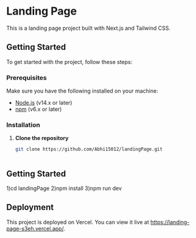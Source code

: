 # Landing Page

This is a landing page project built with Next.js and Tailwind CSS.

## Getting Started

To get started with the project, follow these steps:

### Prerequisites

Make sure you have the following installed on your machine:

- [Node.js](https://nodejs.org/en/) (v14.x or later)
- [npm](https://www.npmjs.com/) (v6.x or later)

### Installation

1. **Clone the repository**

   ```bash
   git clone https://github.com/Abhi15012/landingPage.git



## Getting Started

1)cd landingPage
2)npm install
3)npm run dev

## Deployment
This project is deployed on Vercel. You can view it live at    https://landing-page-s3eh.vercel.app/.













 
 

